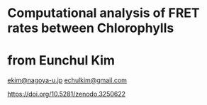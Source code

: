 # Computational analysis of FRET rates between Chlorophylls
# from Eunchul Kim
ekim@nagoya-u.jp
echulkim@gmail.com

https://doi.org/10.5281/zenodo.3250622
